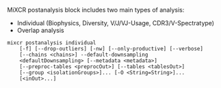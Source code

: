 MiXCR postanalysis block includes two main types of analysis:

- Individual (Biophysics, Diversity, V/J/VJ-Usage, CDR3/V-Spectratype)
- Overlap analysis

```
mixcr postanalysis individual
    [-f] [--drop-outliers] [-nw] [--only-productive] [--verbose]
    [--chains <chains>] --default-downsampling
    <defaultDownsampling> [--metadata <metadata>]
    [--preproc-tables <preprocOut>] [--tables <tablesOut>]
    [--group <isolationGroups>]... [-O <String=String>]...
    [<inOut>...]
```


